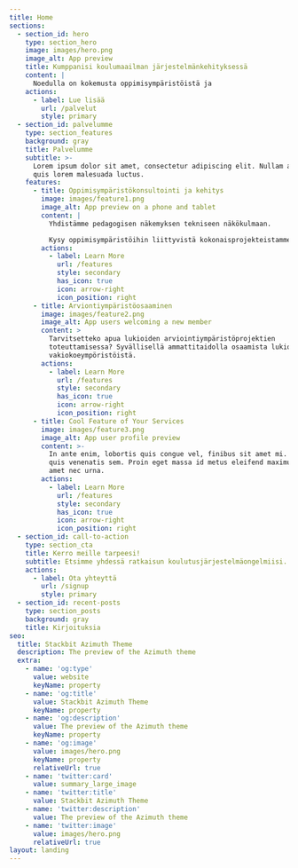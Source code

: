 ```yaml
---
title: Home
sections:
  - section_id: hero
    type: section_hero
    image: images/hero.png
    image_alt: App preview
    title: Kumppanisi koulumaailman järjestelmänkehityksessä
    content: |
      Noedulla on kokemusta oppimisympäristöistä ja 
    actions:
      - label: Lue lisää
        url: /palvelut
        style: primary
  - section_id: palvelumme
    type: section_features
    background: gray
    title: Palvelumme
    subtitle: >-
      Lorem ipsum dolor sit amet, consectetur adipiscing elit. Nullam a metus
      quis lorem malesuada luctus.
    features:
      - title: Oppimisympäristökonsultointi ja kehitys
        image: images/feature1.png
        image_alt: App preview on a phone and tablet
        content: |
          Yhdistämme pedagogisen näkemyksen tekniseen näkökulmaan. 

          Kysy oppimisympäristöihin liittyvistä kokonaisprojekteistamme.
        actions:
          - label: Learn More
            url: /features
            style: secondary
            has_icon: true
            icon: arrow-right
            icon_position: right
      - title: Arviontiympäristöosaaminen
        image: images/feature2.png
        image_alt: App users welcoming a new member
        content: >
          Tarvitsetteko apua lukioiden arviointiympäristöprojektien
          toteuttamisessa? Syvällisellä ammattitaidolla osaamista lukioiden
          vakiokoeympöristöistä.
        actions:
          - label: Learn More
            url: /features
            style: secondary
            has_icon: true
            icon: arrow-right
            icon_position: right
      - title: Cool Feature of Your Services
        image: images/feature3.png
        image_alt: App user profile preview
        content: >-
          In ante enim, lobortis quis congue vel, finibus sit amet mi. Aenean
          quis venenatis sem. Proin eget massa id metus eleifend maximus sit
          amet nec urna.
        actions:
          - label: Learn More
            url: /features
            style: secondary
            has_icon: true
            icon: arrow-right
            icon_position: right
  - section_id: call-to-action
    type: section_cta
    title: Kerro meille tarpeesi!
    subtitle: Etsimme yhdessä ratkaisun koulutusjärjestelmäongelmiisi.
    actions:
      - label: Ota yhteyttä
        url: /signup
        style: primary
  - section_id: recent-posts
    type: section_posts
    background: gray
    title: Kirjoituksia
seo:
  title: Stackbit Azimuth Theme
  description: The preview of the Azimuth theme
  extra:
    - name: 'og:type'
      value: website
      keyName: property
    - name: 'og:title'
      value: Stackbit Azimuth Theme
      keyName: property
    - name: 'og:description'
      value: The preview of the Azimuth theme
      keyName: property
    - name: 'og:image'
      value: images/hero.png
      keyName: property
      relativeUrl: true
    - name: 'twitter:card'
      value: summary_large_image
    - name: 'twitter:title'
      value: Stackbit Azimuth Theme
    - name: 'twitter:description'
      value: The preview of the Azimuth theme
    - name: 'twitter:image'
      value: images/hero.png
      relativeUrl: true
layout: landing
---
```

